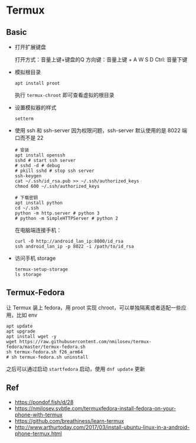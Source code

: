 # Termux

## Basic
- 打开扩展键盘

    打开方式：音量上键+键盘的Q
    方向键：音量上键 + A W S D
    Ctrl: 音量下键

- 模拟根目录
    ```
    apt install proot
    ```
    执行 `termux-chroot` 即可查看虚拟的根目录

- 设置模拟器的样式
    ```
    setterm
    ```

- 使用 ssh 和 ssh-server
    因为权限问题，ssh-server 默认使用的是 8022 端口而不是 22

    ```
    # 安装
    apt install openssh
    sshd # start ssh server
    # sshd -d # debug
    # pkill sshd # stop ssh server
    ssh-keygen
    cat ~/.ssh/id_rsa.pub >> ~/.ssh/authorized_keys
    chmod 600 ~/.ssh/authorized_keys

    # 下载密钥
    apt install python
    cd ~/.ssh
    python -m http.server # python 3
    # python -m SimpleHTTPServer # python 2
    ```

    在电脑端连接手机：
    ```
    curl -O http://android_lan_ip:8000/id_rsa
    ssh android_lan_ip -p 8022 -i /path/to/id_rsa
    ```

- 访问手机 storage
    ```
    termux-setup-storage
    ls storage
    ```

## Termux-Fedora
让 Termux 装上 fedora，用 proot 实现 chroot，可以单独隔离或者适配一些应用，比如 env
```
apt update
apt upgrade
apt install wget -y
wget https://raw.githubusercontent.com/nmilosev/termux-fedora/master/termux-fedora.sh
sh termux-fedora.sh f26_arm64
# sh termux-fedora.sh uninstall
```
之后可以通过启动 `startfedora` 启动，使用 `dnf update` 更新


## Ref
- https://pondof.fish/d/28
- https://nmilosev.svbtle.com/termuxfedora-install-fedora-on-your-phone-with-termux
- https://github.com/breathiness/learn-termux
- http://www.arthurtoday.com/2017/03/install-ubuntu-linux-in-a-android-phone-termux.html
